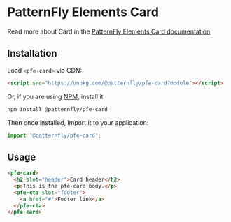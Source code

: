 # PatternFly Elements Card
         
Read more about Card in the [PatternFly Elements Card documentation](https://patternflyelements.org/components/card)

##  Installation

Load `<pfe-card>` via CDN:

```html
<script src="https://unpkg.com/@patternfly/pfe-card?module"></script>
```

Or, if you are using [NPM](https://npm.im), install it

```bash
npm install @patternfly/pfe-card
```

Then once installed, import it to your application:

```js
import '@patternfly/pfe-card';
```

## Usage

```html
<pfe-card>
  <h2 slot="header">Card header</h2>
  <p>This is the pfe-card body.</p>
  <pfe-cta slot="footer">
    <a href="#">Footer link</a>
  </pfe-cta>
</pfe-card>
```

